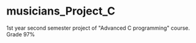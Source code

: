 # musicians_Project_C
1st year second semester project of "Advanced C programming" course. Grade 97%
